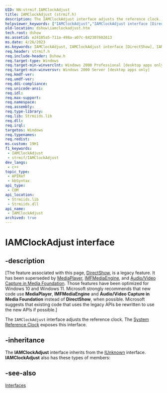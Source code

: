 ```yaml
---
UID: NN:strmif.IAMClockAdjust
title: IAMClockAdjust (strmif.h)
description: The IAMClockAdjust interface adjusts the reference clock. The System Reference Clock exposes this interface.
helpviewer_keywords: ["IAMClockAdjust","IAMClockAdjust interface [DirectShow]","IAMClockAdjust interface [DirectShow]","described","IAMClockAdjustInterface","dshow.iamclockadjust","strmif/IAMClockAdjust"]
old-location: dshow\iamclockadjust.htm
tech.root: dshow
ms.assetid: e24105a5-711a-498a-a07c-842307602613
ms.date: 4/26/2023
ms.keywords: IAMClockAdjust, IAMClockAdjust interface [DirectShow], IAMClockAdjust interface [DirectShow],described, IAMClockAdjustInterface, dshow.iamclockadjust, strmif/IAMClockAdjust
req.header: strmif.h
req.include-header: Dshow.h
req.target-type: Windows
req.target-min-winverclnt: Windows 2000 Professional [desktop apps only]
req.target-min-winversvr: Windows 2000 Server [desktop apps only]
req.kmdf-ver: 
req.umdf-ver: 
req.ddi-compliance: 
req.unicode-ansi: 
req.idl: 
req.max-support: 
req.namespace: 
req.assembly: 
req.type-library: 
req.lib: Strmiids.lib
req.dll: 
req.irql: 
targetos: Windows
req.typenames: 
req.redist: 
ms.custom: 19H1
f1_keywords:
 - IAMClockAdjust
 - strmif/IAMClockAdjust
dev_langs:
 - c++
topic_type:
 - APIRef
 - kbSyntax
api_type:
 - COM
api_location:
 - Strmiids.lib
 - Strmiids.dll
api_name:
 - IAMClockAdjust
archived: true
---
```


# IAMClockAdjust interface


## -description

\[The feature associated with this page, [DirectShow](/windows/win32/directshow/directshow), is a legacy feature. It has been superseded by [MediaPlayer](/uwp/api/Windows.Media.Playback.MediaPlayer), [IMFMediaEngine](/windows/win32/api/mfmediaengine/nn-mfmediaengine-imfmediaengine), and [Audio/Video Capture in Media Foundation](/windows/win32/medfound/audio-video-capture-in-media-foundation). Those features have been optimized for Windows 10 and Windows 11. Microsoft strongly recommends that new code use **MediaPlayer**, **IMFMediaEngine** and **Audio/Video Capture in Media Foundation** instead of **DirectShow**, when possible. Microsoft suggests that existing code that uses the legacy APIs be rewritten to use the new APIs if possible.\]

The <code>IAMClockAdjust</code> interface adjusts the reference clock. The <a href="/windows/desktop/DirectShow/system-reference-clock">System Reference Clock</a> exposes this interface.

## -inheritance

The <b>IAMClockAdjust</b> interface inherits from the <a href="/windows/desktop/api/unknwn/nn-unknwn-iunknown">IUnknown</a> interface. <b>IAMClockAdjust</b> also has these types of members:

## -see-also

<a href="/windows/desktop/DirectShow/interfaces">Interfaces</a>
